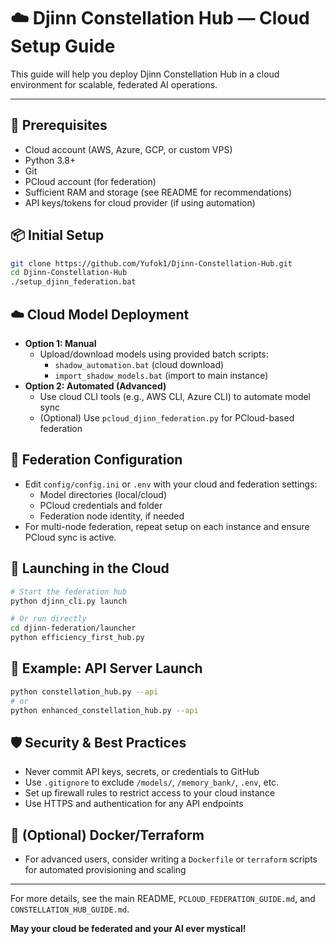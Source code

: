 # ☁️ Djinn Constellation Hub — Cloud Setup Guide

This guide will help you deploy Djinn Constellation Hub in a cloud environment for scalable, federated AI operations.

---

## 🚦 Prerequisites
- Cloud account (AWS, Azure, GCP, or custom VPS)
- Python 3.8+
- Git
- PCloud account (for federation)
- Sufficient RAM and storage (see README for recommendations)
- API keys/tokens for cloud provider (if using automation)

## 📦 Initial Setup
```bash
git clone https://github.com/Yufok1/Djinn-Constellation-Hub.git
cd Djinn-Constellation-Hub
./setup_djinn_federation.bat
```

## ☁️ Cloud Model Deployment
- **Option 1: Manual**
    - Upload/download models using provided batch scripts:
      - `shadow_automation.bat` (cloud download)
      - `import_shadow_models.bat` (import to main instance)
- **Option 2: Automated (Advanced)**
    - Use cloud CLI tools (e.g., AWS CLI, Azure CLI) to automate model sync
    - (Optional) Use `pcloud_djinn_federation.py` for PCloud-based federation

## 🧠 Federation Configuration
- Edit `config/config.ini` or `.env` with your cloud and federation settings:
    - Model directories (local/cloud)
    - PCloud credentials and folder
    - Federation node identity, if needed
- For multi-node federation, repeat setup on each instance and ensure PCloud sync is active.

## 🚀 Launching in the Cloud
```bash
# Start the federation hub
python djinn_cli.py launch

# Or run directly
cd djinn-federation/launcher
python efficiency_first_hub.py
```

## 🔗 Example: API Server Launch
```bash
python constellation_hub.py --api
# or
python enhanced_constellation_hub.py --api
```

## 🛡️ Security & Best Practices
- Never commit API keys, secrets, or credentials to GitHub
- Use `.gitignore` to exclude `/models/`, `/memory_bank/`, `.env`, etc.
- Set up firewall rules to restrict access to your cloud instance
- Use HTTPS and authentication for any API endpoints

## 🐳 (Optional) Docker/Terraform
- For advanced users, consider writing a `Dockerfile` or `terraform` scripts for automated provisioning and scaling

---

For more details, see the main README, `PCLOUD_FEDERATION_GUIDE.md`, and `CONSTELLATION_HUB_GUIDE.md`.

**May your cloud be federated and your AI ever mystical!**
